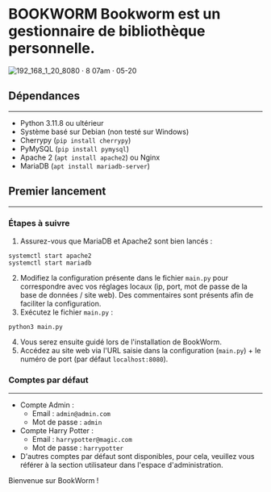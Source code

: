 BOOKWORM
Bookworm est un gestionnaire de bibliothèque personnelle.
================

![192_168_1_20_8080 · 8 07am · 05-20](https://github.com/dedaleDev/BookWorm/assets/101816097/ef419c1d-f85d-4d3d-a6b3-9d9c54665615)



## Dépendances
-------------

* Python 3.11.8 ou ultérieur
* Système basé sur Debian (non testé sur Windows)
* Cherrypy (`pip install cherrypy`)
* PyMySQL (`pip install pymysql`)
* Apache 2 (`apt install apache2`) ou Nginx
* MariaDB (`apt install mariadb-server`)

## Premier lancement
--------------

### Étapes à suivre

1. Assurez-vous que MariaDB et Apache2 sont bien lancés :
```
systemctl start apache2
systemctl start mariadb
```
2. Modifiez la configuration présente dans le fichier `main.py` pour correspondre avec vos réglages locaux (ip, port, mot de passe de la base de données / site web). Des commentaires sont présents afin de faciliter la configuration.
3. Exécutez le fichier `main.py` :
```
python3 main.py
```
4. Vous serez ensuite guidé lors de l'installation de BookWorm.
5. Accédez au site web via l'URL saisie dans la configuration (`main.py`) + le numéro de port (par défaut `localhost:8080`).

### Comptes par défaut
---------------------

* Compte Admin :
	+ Email : `admin@admin.com`
	+ Mot de passe : `admin`
* Compte Harry Potter :
	+ Email : `harrypotter@magic.com`
	+ Mot de passe : `harrypotter`
* D'autres comptes par défaut sont disponibles, pour cela, veuillez vous référer à la section utilisateur dans l'espace d'administration.

Bienvenue sur BookWorm !
